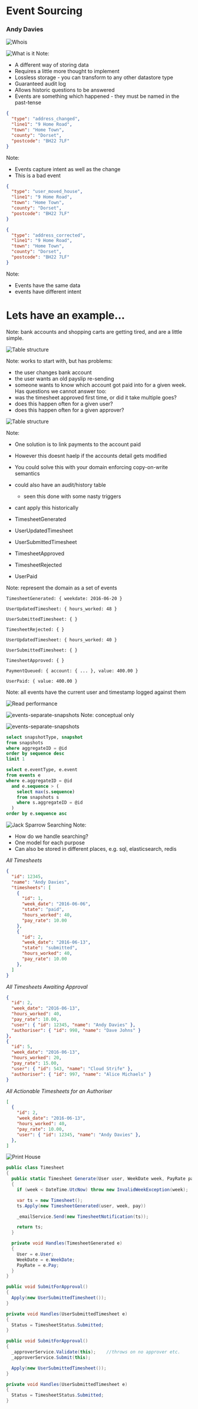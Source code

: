 # Event Sourcing
### Andy Davies
![Whois](img/whois.png)


![What is it](img/hipster-ariel-irl.jpg)
Note:
* A different way of storing data
* Requires a little more thought to implement
* Lossless storage - you can transform to any other datastore type
* Guaranteed audit log
* Allows historic questions to be answered
* Events are something which happened - they must be named in the past-tense


```json
{
  "type": "address_changed",
  "line1": "9 Home Road",
  "town": "Home Town",
  "county": "Dorset",
  "postcode": "BH22 7LF"
}
```
Note:
* Events capture intent as well as the change
* This is a bad event


```json
{
  "type": "user_moved_house",
  "line1": "9 Home Road",
  "town": "Home Town",
  "county": "Dorset",
  "postcode": "BH22 7LF"
}
```

```json
{
  "type": "address_corrected",
  "line1": "9 Home Road",
  "town": "Home Town",
  "county": "Dorset",
  "postcode": "BH22 7LF"
}
```
Note:
* Events have the same data
* events have different intent



# Lets have an example...

Note: bank accounts and shopping carts are getting tired, and are a little simple.



![Table structure](img/timesheets-1.png)

Note:
works to start with, but has problems:
* the user changes bank account
* the user wants an old payslip re-sending
* someone wants to know which account got paid into for a given week.
Has questions we cannot answer too:
* was the timesheet approved first time, or did it take multiple goes?
* does this happen often for a given user?
* does this happen often for a given approver?


![Table structure](img/timesheets-2.png)

Note:
* One solution is to link payments to the account paid
* However this doesnt haelp if the accounts detail gets modified
* You could solve this with your domain enforcing copy-on-write semantics
* could also have an audit/history table
  * seen this done with some nasty triggers
* cant apply this historically


* TimesheetGenerated
* UserUpdatedTimesheet
* UserSubmittedTimesheet
* TimesheetApproved
* TimesheetRejected
* UserPaid

Note: represent the domain as a set of events


`TimesheetGenerated: { weekdate: 2016-06-20 }` <!-- .element: class="fragment" -->

`UserUpdatedTimesheet: { hours_worked: 48 }` <!-- .element: class="fragment" -->

`UserSubmittedTimesheet: { }` <!-- .element: class="fragment" -->

`TimesheetRejected: { }` <!-- .element: class="fragment" -->

`UserUpdatedTimesheet: { hours_worked: 40 }` <!-- .element: class="fragment" -->

`UserSubmittedTimesheet: { }` <!-- .element: class="fragment" -->

`TimesheetApproved: { }` <!-- .element: class="fragment" -->

`PaymentQueued: { account: { ... }, value: 400.00 }` <!-- .element: class="fragment" -->

`UserPaid: { value: 400.00 }` <!-- .element: class="fragment" -->

Note: all events have the current user and timestamp logged against them



![Read performance](img/reading.jpg)


![events-separate-snapshots](img/events.png) <!-- .element: class="no-border" -->
Note: conceptual only


![events-separate-snapshots](img/events-separate-snapshots.png) <!-- .element: class="no-border" -->


```sql
select snapshotType, snapshot
from snapshots
where aggregateID = @id
order by sequence desc
limit 1

select e.eventType, e.event
from events e
where e.aggregateID = @id
  and e.sequence > (
    select max(s.sequence)
    from snapshots s
    where s.aggregateID = @id
  )
order by e.sequence asc
```



![Jack Sparrow Searching](/img/search.jpg)
Note:
* How do we handle searching?
* One model for each purpose
* Can also be stored in different places, e.g. sql, elasticsearch, redis


*All Timesheets*
```json
{
  "id": 12345,
  "name": "Andy Davies",
  "timesheets": [
    {
      "id": 1,
      "week_date": "2016-06-06",
      "state": "paid",
      "hours_worked": 40,
      "pay_rate": 10.00
    },
    {
      "id": 2,
      "week_date": "2016-06-13",
      "state": "submitted",
      "hours_worked": 40,
      "pay_rate": 10.00
    },
  ]
}
```
<!-- .element: class="stretch" -->


*All Timesheets Awaiting Approval*
```json
{
  "id": 2,
  "week_date": "2016-06-13",
  "hours_worked": 40,
  "pay_rate": 10.00,
  "user": { "id": 12345, "name": "Andy Davies" },
  "authoriser": { "id": 998, "name": "Dave Johns" }
},
{
  "id": 5,
  "week_date": "2016-06-13",
  "hours_worked": 20,
  "pay_rate": 15.00,
  "user": { "id": 543, "name": "Cloud Strife" },
  "authoriser": { "id": 997, "name": "Alice Michaels" }
}
```


*All Actionable Timesheets for an Authoriser*
```json
[
  {
    "id": 2,
    "week_date": "2016-06-13",
    "hours_worked": 40,
    "pay_rate": 10.00,
    "user": { "id": 12345, "name": "Andy Davies" },
  },
]
```



![Print House](/img/build.png)


```c#
public class Timesheet
{
  public static Timesheet Generate(User user, WeekDate week, PayRate pay)
  {
    if (week < DateTime.UtcNow) throw new InvalidWeekException(week);

    var ts = new Timesheet();
    ts.Apply(new TimesheetGenerated(user, week, pay))

    _emailService.Send(new TimesheetNotification(ts));

    return ts;
  }

  private void Handles(TimesheetGenerated e)
  {
    User = e.User;
    WeekDate = e.WeekDate;
    PayRate = e.Pay;
  }
}
```
<!-- .element: class="stretch" -->


```c#
public void SubmitForApproval()
{
  Apply(new UserSubmittedTimesheet());
}

private void Handles(UserSubmittedTimesheet e)
{
  Status = TimesheetStatus.Submitted;
}
```
<!-- .slide: data-transition="none-out" -->


```c#
public void SubmitForApproval()
{
  _approverService.Validate(this);    //throws on no approver etc.
  _approverService.Submit(this);

  Apply(new UserSubmittedTimesheet());
}

private void Handles(UserSubmittedTimesheet e)
{
  Status = TimesheetStatus.Submitted;
}
```
<!-- .slide: data-transition="none-in" -->
